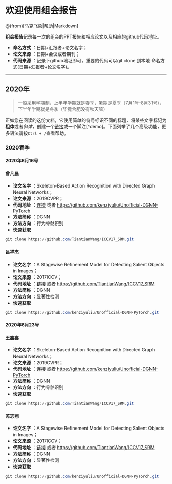 # 欢迎使用组会报告

@(from)[马克飞象|帮助|Markdown]

**组会报告**记录每一次的组会的PPT报告和相应论文以及相应的github代码地址。
 
- **命名方式** ：日期+汇报者+论文名字；
- **论文来源** ：日期+会议或者期刊；
- **代码来源** ：记录下github地址即可，重要的代码可以git clone 到本地 命名方式(日期+汇报者+论文名字)。

-------------------



## 2020年
> 一般采用学期制，上半年学期就是春季，暑期是夏季（7月1号-8月31号），下半年学期就是冬季（毕竟合肥没有秋天嘛）

正如您在阅读的这份文档，它使用简单的符号标识不同的标题，将某些文字标记为**粗体**或者*斜体*，创建一个[链接](http://www.example.com)或一个脚注[^demo]。下面列举了几个高级功能，更多语法请按`Ctrl + /`查看帮助。 

### 2020春季

#### 2020年6月16号

#### 曾凡晨
- **论文名字** ：Skeleton-Based Action Recognition with Directed Graph Neural Networks；
- **论文来源** ：2019CVPR；
- **代码地址** ：[连接](https://github.com/kenziyuliu/Unofficial-DGNN-PyTorch) 或者 https://github.com/kenziyuliu/Unofficial-DGNN-PyTorch
- **方法简称** ：DGNN
- **方法方向** ：行为骨骼识别
- **快速获取**
```powershell
git clone https://github.com/TiantianWang/ICCV17_SRM.git
```

#### 吕祥杰
- **论文名字** ：A Stagewise Refinement Model for Detecting Salient Objects in Images；
- **论文来源** ：2017ICCV；
- **代码地址** ：[链接](https://github.com/TiantianWang/ICCV17_SRM) 或者 https://github.com/TiantianWang/ICCV17_SRM 
- **方法简称** ：DGNN
- **方法方向** ：显著性检测
- **快速获取**
```powershell
git clone https://github.com/kenziyuliu/Unofficial-DGNN-PyTorch.git
```

#### 2020年6月23号

#### 王鑫鑫
- **论文名字** ：Skeleton-Based Action Recognition with Directed Graph Neural Networks；
- **论文来源** ：2019CVPR；
- **代码地址** ：[连接](https://github.com/kenziyuliu/Unofficial-DGNN-PyTorch) 或者 https://github.com/kenziyuliu/Unofficial-DGNN-PyTorch
- **方法简称** ：DGNN
- **方法方向** ：行为骨骼识别
- **快速获取**
```powershell
git clone https://github.com/TiantianWang/ICCV17_SRM.git
```

#### 苏志翔
- **论文名字** ：A Stagewise Refinement Model for Detecting Salient Objects in Images；
- **论文来源** ：2017ICCV；
- **代码地址** ：[链接](https://github.com/TiantianWang/ICCV17_SRM) 或者 https://github.com/TiantianWang/ICCV17_SRM 
- **方法简称** ：DGNN
- **方法方向** ：显著性检测
- **快速获取**
```powershell
git clone https://github.com/kenziyuliu/Unofficial-DGNN-PyTorch.git
```
